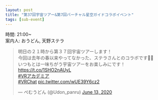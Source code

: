 ```yaml
---
layout: post
title: "第37回宇宙ツアー&第7回バーチャル星空ガイドコラボイベント"
tags: [sub-event]
---
```


時間: 21:00~  
案内人: おうどん, 天野ステラ  

<blockquote class="twitter-tweet" data-theme="dark"><p lang="ja" dir="ltr">明日の２１時から第３７回宇宙ツアーします！<br>今回は去年の春以来やってなかった、ステラさんとのコラボです🙌🙌<br>いつもとは一味ちがう宇宙ツアーをお楽しみにです！<a href="https://t.co/1SHO2nAUyL">https://t.co/1SHO2nAUyL</a><br> <a href="https://twitter.com/hashtag/VR%E3%82%A2%E3%82%AB%E3%83%87%E3%83%9F%E3%82%A2?src=hash&amp;ref_src=twsrc%5Etfw">#VRアカデミア</a> <br> <a href="https://twitter.com/hashtag/VRChat?src=hash&amp;ref_src=twsrc%5Etfw">#VRChat</a> <a href="https://t.co/wUE39Y6cz2">pic.twitter.com/wUE39Y6cz2</a></p>&mdash; ぺむうどん (@Udon_panru) <a href="https://twitter.com/Udon_panru/status/1271740158300184577?ref_src=twsrc%5Etfw">June 13, 2020</a></blockquote> <script async src="https://platform.twitter.com/widgets.js" charset="utf-8"></script>
